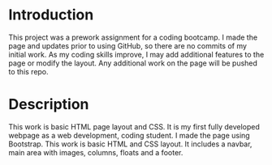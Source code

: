 # Introduction

This project was a prework assignment for a coding bootcamp. I made the page and updates prior to using GitHub, so there are no commits of my initial work.  As my coding skills improve, I may add additional features to the page or modify the layout. Any additional work on the page will be pushed to this repo.

# Description
This work is basic HTML page layout and CSS. It is my first fully developed webpage as a web development, coding student. I made the page using Bootstrap. This work is basic HTML and CSS layout.  It includes a navbar, main area with images, columns, floats and a footer.
